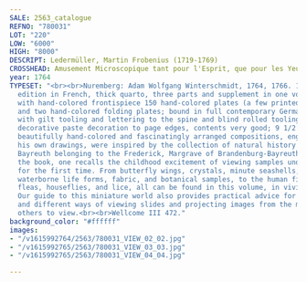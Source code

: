 ```yaml
---
SALE: 2563_catalogue
REFNO: "780031"
LOT: "220"
LOW: "6000"
HIGH: "8000"
DESCRIPT: Ledermüller, Martin Frobenius (1719-1769)
CROSSHEAD: Amusement Microscopique tant pour l'Esprit, que pour les Yeux.
year: 1764
TYPESET: "<br><br>Nuremberg: Adam Wolfgang Winterschmidt, 1764, 1766. 1768.<br><br>First
  edition in French, thick quarto, three parts and supplement in one volume; illustrated
  with hand-colored frontispiece 150 hand-colored plates (a few printed in color),
  and two hand-colored folding plates; bound in full contemporary German marbled calf,
  with gilt tooling and lettering to the spine and blind rolled tooling to the boards,
  decorative paste decoration to page edges, contents very good; 9 1/2 x 7 1/2 in.<br><br>Ledermüller's
  beautifully hand-colored and fascinatingly arranged compositions, engraved after
  his own drawings, were inspired by the collection of natural history specimens in
  Bayreuth belonging to the Frederick, Margrave of Brandenburg-Bayreuth. Perusing
  the book, one recalls the childhood excitement of viewing samples under magnification
  for the first time. From butterfly wings, crystals, minute seashells, microscopic
  waterborne life forms, fabric, and botanical samples, to the human fingerprint,
  fleas, houseflies, and lice, all can be found in this volume, in vivid hand-color.
  Our guide to this miniature world also provides practical advice for building microscopes,
  and different ways of viewing slides and projecting images from the microscope for
  others to view.<br><br>Wellcome III 472."
background_color: "#ffffff"
images:
- "/v1615992764/2563/780031_VIEW_02_02.jpg"
- "/v1615992765/2563/780031_VIEW_03_03.jpg"
- "/v1615992765/2563/780031_VIEW_04_04.jpg"

---
```

